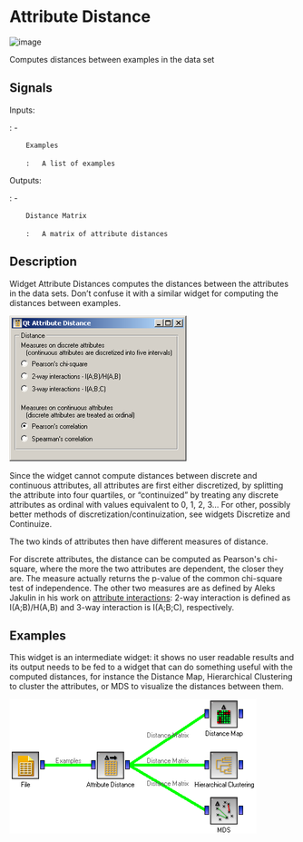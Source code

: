 Attribute Distance
==================

![image]

Computes distances between examples in the data set

Signals
-------

Inputs:

:   -   

        Examples

        :   A list of examples

Outputs:

:   -   

        Distance Matrix

        :   A matrix of attribute distances

Description
-----------

Widget Attribute Distances computes the distances between the attributes
in the data sets. Don’t confuse it with a similar widget for computing
the distances between examples.

![Association Rules Widget]

Since the widget cannot compute distances between discrete and
continuous attributes, all attributes are first either discretized, by
splitting the attribute into four quartiles, or “continuized” by
treating any discrete attributes as ordinal with values equivalent to 0,
1, 2, 3… For other, possibly better methods of
discretization/continuization, see widgets Discretize and Continuize.

The two kinds of attributes then have different measures of distance.

For discrete attributes, the distance can be computed as
Pearson's chi-square, where the more the two attributes are dependent,
the closer they are. The measure actually returns the p-value of the
common chi-square test of independence. The other two measures are as
defined by Aleks Jakulin in his work on [attribute interactions]:
2-way interaction is defined as I(A;B)/H(A,B) and 3-way interaction is
I(A;B;C), respectively.

Examples
--------

This widget is an intermediate widget: it shows no user readable results
and its output needs to be fed to a widget that can do something useful
with the computed distances, for instance the Distance Map,
Hierarchical Clustering to cluster the attributes, or MDS to visualize
the distances between them.

![Association Rules]

  [image]: ../../../../Orange/OrangeWidgets/Unsupervised/icons/Distance.svg
  [Association Rules Widget]: images/AttributeDistance.png
  [attribute interactions]: http://stat.columbia.edu/~jakulin/Int/
  [Association Rules]: images/AttributeDistance-Schema.png